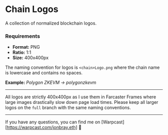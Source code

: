 # Chain Logos

A collection of normalized blockchain logos.

### Requirements

- **Format:** PNG
- **Ratio:** 1:1
- **Size:** 400x400px

The naming convention for logos is `<chain>Logo.png` where the chain name is
lowercase and contains no spaces.

**Example:** _Polygon ZKEVM -> polygonzkevm_

---

All logos are strictly 400x400px as I use them in Farcaster Frames where large
images drastically slow down page load times. Please keep all larger logos on
the `full` branch with the same naming conventions.

---

If you have any questions, you can find me on [Warpcast][https://warpcast.com/jonbray.eth] 🫡
